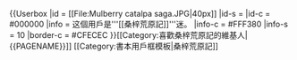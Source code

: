 {{Userbox
  |id = [[File:Mulberry catalpa saga.JPG|40px]]
  |id-s = 
  |id-c = #000000
  |info = 这個用戶是'''[[桑梓荒原記]]'''迷。
  |info-c = #FFF380
  |info-s = 10
  |border-c = #CFECEC
}}<includeonly>[[Category:喜歡桑梓荒原記的維基人|{{PAGENAME}}]]</includeonly><noinclude>
[[Category:書本用戶框模板|桑梓荒原記]]
</noinclude>